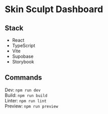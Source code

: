 # Skin Sculpt Dashboard

## Stack
- React
- TypeScript
- Vite
- Supobase
- Storybook

## Commands
Dev: `npm run dev` <br />
Build: `npm run build`<br />
Linter: `npm run lint`<br />
Preview: `npm run preview`<br />
